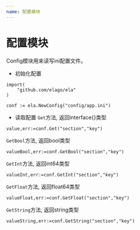 ```yaml
---
name: 配置模块
---
```


# 配置模块

Config模块用来读写ini配置文件。

- 初始化配置
```golang
import(
	"github.com/elago/ela"
)

conf := ela.NewConfig("config/app.ini")

```

- 读取配置
`Get`方法, 返回interface{}类型
```golang
value,err:=conf.Get("section","key")
```
`GetBool`方法, 返回bool类型
```golang
valueBool,err:=conf.GetBool("section","key")
```
`GetInt`方法, 返回int64类型
```golang
valueInt,err:=conf.GetInt("section","key")
```
`GetFloat`方法, 返回float64类型
```golang
valueFloat,err:=conf.GetFloat("section","key")
```
`GetString`方法, 返回string类型
```golang
valueString,err:=conf.GetString("section","key")
```
